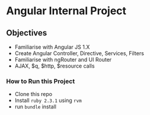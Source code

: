 # Angular Internal Project 

## Objectives 
- Familiarise with Angular JS 1.X 
- Create Angular Controller, Directive, Services, Filters
- Familiarise with ngRouter and UI Router 
- AJAX, $q, $http, $resource calls


### How to Run this Project 

- Clone this repo 
- Install `ruby 2.3.1` using `rvm`
- run `bundle` install 


 